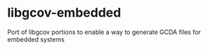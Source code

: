 # libgcov-embedded
Port of libgcov portions to enable a way to generate GCDA files for embedded systems
